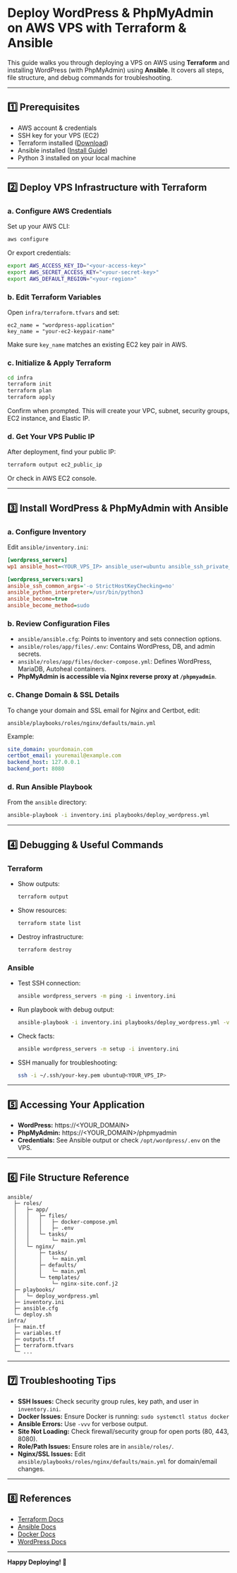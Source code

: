 # Deploy WordPress & PhpMyAdmin on AWS VPS with Terraform & Ansible

This guide walks you through deploying a VPS on AWS using **Terraform** and installing WordPress (with PhpMyAdmin) using **Ansible**. It covers all steps, file structure, and debug commands for troubleshooting.

---

## 1️⃣ Prerequisites

- AWS account & credentials
- SSH key for your VPS (EC2)
- Terraform installed ([Download](https://www.terraform.io/downloads.html))
- Ansible installed ([Install Guide](https://docs.ansible.com/ansible/latest/installation_guide/intro_installation.html))
- Python 3 installed on your local machine

---

## 2️⃣ Deploy VPS Infrastructure with Terraform

### a. Configure AWS Credentials

Set up your AWS CLI:
```sh
aws configure
```
Or export credentials:
```sh
export AWS_ACCESS_KEY_ID="<your-access-key>"
export AWS_SECRET_ACCESS_KEY="<your-secret-key>"
export AWS_DEFAULT_REGION="<your-region>"
```

### b. Edit Terraform Variables

Open `infra/terraform.tfvars` and set:
```hcl
ec2_name = "wordpress-application"
key_name = "your-ec2-keypair-name"
```
Make sure `key_name` matches an existing EC2 key pair in AWS.

### c. Initialize & Apply Terraform

```sh
cd infra
terraform init
terraform plan
terraform apply
```
Confirm when prompted. This will create your VPC, subnet, security groups, EC2 instance, and Elastic IP.

### d. Get Your VPS Public IP

After deployment, find your public IP:
```sh
terraform output ec2_public_ip
```
Or check in AWS EC2 console.

---

## 3️⃣ Install WordPress & PhpMyAdmin with Ansible

### a. Configure Inventory

Edit `ansible/inventory.ini`:
```ini
[wordpress_servers]
wp1 ansible_host=<YOUR_VPS_IP> ansible_user=ubuntu ansible_ssh_private_key_file=~/.ssh/your-key.pem

[wordpress_servers:vars]
ansible_ssh_common_args='-o StrictHostKeyChecking=no'
ansible_python_interpreter=/usr/bin/python3
ansible_become=true
ansible_become_method=sudo
```

### b. Review Configuration Files

- `ansible/ansible.cfg`: Points to inventory and sets connection options.
- `ansible/roles/app/files/.env`: Contains WordPress, DB, and admin secrets.
- `ansible/roles/app/files/docker-compose.yml`: Defines WordPress, MariaDB, Autoheal containers.
- **PhpMyAdmin is accessible via Nginx reverse proxy at `/phpmyadmin`**.

### c. Change Domain & SSL Details

To change your domain and SSL email for Nginx and Certbot, edit:
```
ansible/playbooks/roles/nginx/defaults/main.yml
```
Example:
```yaml
site_domain: yourdomain.com
certbot_email: youremail@example.com
backend_host: 127.0.0.1
backend_port: 8080
```

### d. Run Ansible Playbook

From the `ansible` directory:
```sh
ansible-playbook -i inventory.ini playbooks/deploy_wordpress.yml
```

---

## 4️⃣ Debugging & Useful Commands

### Terraform

- Show outputs:
  ```sh
  terraform output
  ```
- Show resources:
  ```sh
  terraform state list
  ```
- Destroy infrastructure:
  ```sh
  terraform destroy
  ```

### Ansible

- Test SSH connection:
  ```sh
  ansible wordpress_servers -m ping -i inventory.ini
  ```
- Run playbook with debug output:
  ```sh
  ansible-playbook -i inventory.ini playbooks/deploy_wordpress.yml -vvv
  ```
- Check facts:
  ```sh
  ansible wordpress_servers -m setup -i inventory.ini
  ```
- SSH manually for troubleshooting:
  ```sh
  ssh -i ~/.ssh/your-key.pem ubuntu@<YOUR_VPS_IP>
  ```

---

## 5️⃣ Accessing Your Application

- **WordPress:** https://<YOUR_DOMAIN>
- **PhpMyAdmin:** https://<YOUR_DOMAIN>/phpmyadmin
- **Credentials:** See Ansible output or check `/opt/wordpress/.env` on the VPS.

---

## 6️⃣ File Structure Reference

```
ansible/
  ├─ roles/
  │   ├─ app/
  │   │   ├─ files/
  │   │   │   ├─ docker-compose.yml
  │   │   │   ├─ .env
  │   │   └─ tasks/
  │   │       └─ main.yml
  │   └─ nginx/
  │       ├─ tasks/
  │       │   └─ main.yml
  │       ├─ defaults/
  │       │   └─ main.yml
  │       └─ templates/
  │           └─ nginx-site.conf.j2
  ├─ playbooks/
  │   └─ deploy_wordpress.yml
  ├─ inventory.ini
  ├─ ansible.cfg
  └─ deploy.sh
infra/
  ├─ main.tf
  ├─ variables.tf
  ├─ outputs.tf
  ├─ terraform.tfvars
  └─ ...
```

---

## 7️⃣ Troubleshooting Tips

- **SSH Issues:** Check security group rules, key path, and user in `inventory.ini`.
- **Docker Issues:** Ensure Docker is running: `sudo systemctl status docker`
- **Ansible Errors:** Use `-vvv` for verbose output.
- **Site Not Loading:** Check firewall/security group for open ports (80, 443, 8080).
- **Role/Path Issues:** Ensure roles are in `ansible/roles/`.
- **Nginx/SSL Issues:** Edit `ansible/playbooks/roles/nginx/defaults/main.yml` for domain/email changes.

---

## 8️⃣ References

- [Terraform Docs](https://www.terraform.io/docs)
- [Ansible Docs](https://docs.ansible.com/)
- [Docker Docs](https://docs.docker.com/)
- [WordPress Docs](https://wordpress.org/support/article/installing-wordpress/)

---

**Happy Deploying! 🚀**

